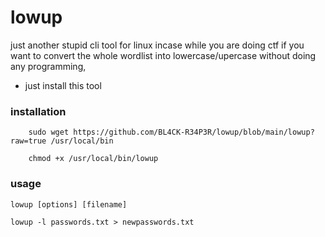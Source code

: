 # lowup
just another stupid cli tool for linux incase while you are doing ctf if you want to convert the whole wordlist into lowercase/upercase without doing any programming,

- just install this tool

### installation

		sudo wget https://github.com/BL4CK-R34P3R/lowup/blob/main/lowup?raw=true /usr/local/bin

		chmod +x /usr/local/bin/lowup

### usage

    lowup [options] [filename]

    lowup -l passwords.txt > newpasswords.txt
